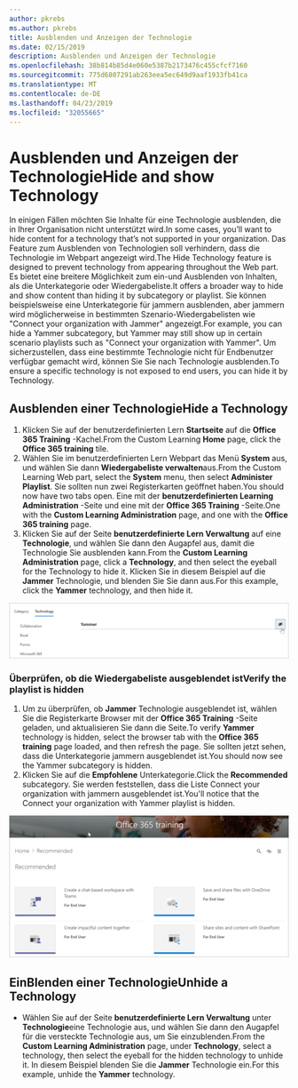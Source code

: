 ```yaml
---
author: pkrebs
ms.author: pkrebs
title: Ausblenden und Anzeigen der Technologie
ms.date: 02/15/2019
description: Ausblenden und Anzeigen der Technologie
ms.openlocfilehash: 38b814b85d4e060e5387b2173476c455cfcf7160
ms.sourcegitcommit: 775d6807291ab263eea5ec649d9aaf1933fb41ca
ms.translationtype: MT
ms.contentlocale: de-DE
ms.lasthandoff: 04/23/2019
ms.locfileid: "32055665"
---
```

# <a name="hide-and-show-technology"></a><span data-ttu-id="cb5a5-103">Ausblenden und Anzeigen der Technologie</span><span class="sxs-lookup"><span data-stu-id="cb5a5-103">Hide and show Technology</span></span>

<span data-ttu-id="cb5a5-104">In einigen Fällen möchten Sie Inhalte für eine Technologie ausblenden, die in Ihrer Organisation nicht unterstützt wird.</span><span class="sxs-lookup"><span data-stu-id="cb5a5-104">In some cases, you’ll want to hide content for a technology that’s not supported in your organization.</span></span> <span data-ttu-id="cb5a5-105">Das Feature zum Ausblenden von Technologien soll verhindern, dass die Technologie im Webpart angezeigt wird.</span><span class="sxs-lookup"><span data-stu-id="cb5a5-105">The Hide Technology feature is designed to prevent technology from appearing throughout the Web part.</span></span> <span data-ttu-id="cb5a5-106">Es bietet eine breitere Möglichkeit zum ein-und Ausblenden von Inhalten, als die Unterkategorie oder Wiedergabeliste.</span><span class="sxs-lookup"><span data-stu-id="cb5a5-106">It offers a broader way to hide and show content than hiding it by subcategory or playlist.</span></span> <span data-ttu-id="cb5a5-107">Sie können beispielsweise eine Unterkategorie für jammern ausblenden, aber jammern wird möglicherweise in bestimmten Szenario-Wiedergabelisten wie "Connect your organization with Jammer" angezeigt.</span><span class="sxs-lookup"><span data-stu-id="cb5a5-107">For example, you can hide a Yammer subcategory, but Yammer may still show up in certain scenario playlists such as "Connect your organization with Yammer".</span></span> <span data-ttu-id="cb5a5-108">Um sicherzustellen, dass eine bestimmte Technologie nicht für Endbenutzer verfügbar gemacht wird, können Sie Sie nach Technologie ausblenden.</span><span class="sxs-lookup"><span data-stu-id="cb5a5-108">To ensure a specific technology is not exposed to end users, you can hide it by Technology.</span></span> 

## <a name="hide-a-technology"></a><span data-ttu-id="cb5a5-109">Ausblenden einer Technologie</span><span class="sxs-lookup"><span data-stu-id="cb5a5-109">Hide a Technology</span></span>

1. <span data-ttu-id="cb5a5-110">Klicken Sie auf der benutzerdefinierten Lern **Startseite** auf die **Office 365 Training** -Kachel.</span><span class="sxs-lookup"><span data-stu-id="cb5a5-110">From the Custom Learning **Home** page, click the **Office 365 training** tile.</span></span>
2. <span data-ttu-id="cb5a5-111">Wählen Sie im benutzerdefinierten Lern Webpart das Menü **System** aus, und wählen Sie dann **Wiedergabeliste verwalten**aus.</span><span class="sxs-lookup"><span data-stu-id="cb5a5-111">From the Custom Learning Web part, select the **System** menu, then select **Administer Playlist**.</span></span> <span data-ttu-id="cb5a5-112">Sie sollten nun zwei Registerkarten geöffnet haben.</span><span class="sxs-lookup"><span data-stu-id="cb5a5-112">You should now have two tabs open.</span></span> <span data-ttu-id="cb5a5-113">Eine mit der **benutzerdefinierten Learning Administration** -Seite und eine mit der **Office 365 Training** -Seite.</span><span class="sxs-lookup"><span data-stu-id="cb5a5-113">One with the **Custom Learning Administration** page, and one with the **Office 365 training** page.</span></span> 
3. <span data-ttu-id="cb5a5-114">Klicken Sie auf der Seite **benutzerdefinierte Lern Verwaltung** auf eine **Technologie**, und wählen Sie dann den Augapfel aus, damit die Technologie Sie ausblenden kann.</span><span class="sxs-lookup"><span data-stu-id="cb5a5-114">From the **Custom Learning Administration** page, click a **Technology**, and then select the eyeball for the Technology to hide it.</span></span> <span data-ttu-id="cb5a5-115">Klicken Sie in diesem Beispiel auf die **Jammer** Technologie, und blenden Sie Sie dann aus.</span><span class="sxs-lookup"><span data-stu-id="cb5a5-115">For this example, click the **Yammer** technology, and then hide it.</span></span>  

![CG-hidetech. png](media/cg-hidetech.png)

### <a name="verify-the-playlist-is-hidden"></a><span data-ttu-id="cb5a5-117">Überprüfen, ob die Wiedergabeliste ausgeblendet ist</span><span class="sxs-lookup"><span data-stu-id="cb5a5-117">Verify the playlist is hidden</span></span>
1. <span data-ttu-id="cb5a5-118">Um zu überprüfen, ob **Jammer** Technologie ausgeblendet ist, wählen Sie die Registerkarte Browser mit der **Office 365 Training** -Seite geladen, und aktualisieren Sie dann die Seite.</span><span class="sxs-lookup"><span data-stu-id="cb5a5-118">To verify **Yammer** technology is hidden, select the browser tab with the **Office 365 training** page loaded, and then refresh the page.</span></span> <span data-ttu-id="cb5a5-119">Sie sollten jetzt sehen, dass die Unterkategorie jammern ausgeblendet ist.</span><span class="sxs-lookup"><span data-stu-id="cb5a5-119">You should now see the Yammer subcategory is hidden.</span></span> 
2. <span data-ttu-id="cb5a5-120">Klicken Sie auf die **Empfohlene** Unterkategorie.</span><span class="sxs-lookup"><span data-stu-id="cb5a5-120">Click the **Recommended** subcategory.</span></span> <span data-ttu-id="cb5a5-121">Sie werden feststellen, dass die Liste Connect your organization with jammern ausgeblendet ist.</span><span class="sxs-lookup"><span data-stu-id="cb5a5-121">You'll notice that the Connect your organization with Yammer playlist is hidden.</span></span> 

![CG-hidetechrefresh. png](media/cg-hidetechrefresh.png)

## <a name="unhide-a-technology"></a><span data-ttu-id="cb5a5-123">EinBlenden einer Technologie</span><span class="sxs-lookup"><span data-stu-id="cb5a5-123">Unhide a Technology</span></span>

- <span data-ttu-id="cb5a5-124">Wählen Sie auf der Seite **benutzerdefinierte Lern Verwaltung** unter **Technologie**eine Technologie aus, und wählen Sie dann den Augapfel für die versteckte Technologie aus, um Sie einzublenden.</span><span class="sxs-lookup"><span data-stu-id="cb5a5-124">From the **Custom Learning Administration** page, under **Technology**, select a technology, then select the eyeball for the hidden technology to unhide it.</span></span> <span data-ttu-id="cb5a5-125">In diesem Beispiel blenden Sie die **Jammer** Technologie ein.</span><span class="sxs-lookup"><span data-stu-id="cb5a5-125">For this example, unhide the **Yammer** technology.</span></span> 